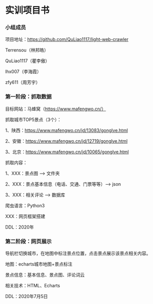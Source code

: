 # 实训项目书

### 小组成员

项目地址：https://github.com/QuLiao1117/light-web-crawler

Terrensou（林邦皓）

QuLiao1117（瞿李傲）

lhx007（李海霞）

zfy611（周芳宇）



### 第一阶段：抓取数据

目标网站：马蜂窝（https://www.mafengwo.cn/）

抓取城市TOP5景点（3个）：

1、陕西：https://www.mafengwo.cn/jd/13083/gonglve.html

2、安徽：https://www.mafengwo.cn/jd/12719/gonglve.html

3、北京：https://www.mafengwo.cn/jd/10065/gonglve.html

抓取内容：

1、XXX：景点图 --> 文件夹

2、XXX：景点基本信息（电话、交通、门票等等）--> json

3、XXX：相关评论 --> 数据库

爬虫语言：Python3



XXX：网页框架搭建



DDL：2020年



### 第二阶段：网页展示

导航栏切换城市，在地图中标注景点位置，点击景点展示该景点相关内容。

地图：echarts城市地图+景点标注

景点信息：基本信息、景点图、评论词云

相关技术：HTML、Echarts

DDL：2020年7月5日

